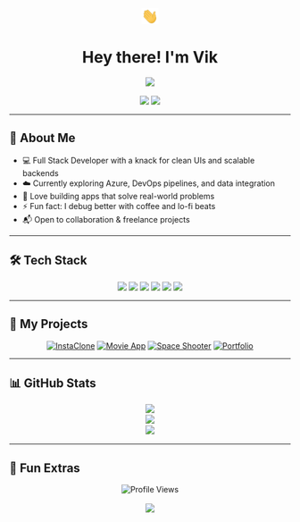 <p align="center">
  <img src="https://raw.githubusercontent.com/ABSphreak/ABSphreak/master/gifs/Hi.gif" width="30px">
</p>

<h1 align="center">Hey there! I'm Vik</h1>

<p align="center">
  <!-- Typing SVG by DenverCoder1 -->
  <a href="https://github.com/DenverCoder1/readme-typing-svg">
    <img src="https://readme-typing-svg.demolab.com/?lines=Full%20Stack%20Developer;Cloud%20Enthusiast;Always%20Curious&font=Fira%20Code&center=true&width=440&height=45&color=61DAFB&vCenter=true&pause=1000&size=22" />
  </a>
</p>

<!-- Social Icons -->
<p align="center">
  <a href="https://linkedin.com/in/vikrant-k-36585622b/"><img src="https://img.shields.io/badge/LinkedIn-0077B5?style=for-the-badge&logo=linkedin&logoColor=white"/></a>
  <a href="mailto:vik.t.905@gmail.com"><img src="https://img.shields.io/badge/Gmail-D14836?style=for-the-badge&logo=gmail&logoColor=white"/></a>
</p>

---

## 🧠 About Me

- 💻 Full Stack Developer with a knack for clean UIs and scalable backends  
- ☁️ Currently exploring Azure, DevOps pipelines, and data integration  
- 🚀 Love building apps that solve real-world problems  
- ⚡ Fun fact: I debug better with coffee and lo-fi beats  
- 📬 Open to collaboration & freelance projects  

---

## 🛠️ Tech Stack

<p align="center">
  <img src="https://img.shields.io/badge/JavaScript-ES6+-F7DF1E?style=for-the-badge&logo=javascript&logoColor=black"/>
  <img src="https://img.shields.io/badge/React-20232A?style=for-the-badge&logo=react&logoColor=61DAFB"/>
  <img src="https://img.shields.io/badge/Node.js-339933?style=for-the-badge&logo=node-dot-js&logoColor=white"/>
  <img src="https://img.shields.io/badge/Express-000?style=for-the-badge&logo=express&logoColor=white"/>
  <img src="https://img.shields.io/badge/MongoDB-4EA94B?style=for-the-badge&logo=mongodb&logoColor=white"/>
  <img src="https://img.shields.io/badge/Azure-0089D6?style=for-the-badge&logo=microsoft-azure&logoColor=white"/>
</p>

---

## 🚀 My Projects

<p align="center">
  <!-- Row 1 -->
  <a href="https://github.com/vikrant-k09/InstaClone"><img width="350" src="https://denvercoder1-github-readme-stats.vercel.app/api/pin/?username=vikrant-k09&repo=InstaClone&theme=react&bg_color=1F222E&title_color=F85D7F&hide_border=true&icon_color=F8D866" alt="InstaClone"></a>
  <a href="https://github.com/vikrant-k09/movie-app"><img width="350" src="https://denvercoder1-github-readme-stats.vercel.app/api/pin/?username=vikrant-k09&repo=movie-app&theme=react&bg_color=1F222E&title_color=F85D7F&hide_border=true&icon_color=F8D866" alt="Movie App"></a>
  <!-- Row 2 -->
  <a href="https://github.com/vikrant-k09/space-shooter"><img width="350" src="https://denvercoder1-github-readme-stats.vercel.app/api/pin/?username=vikrant-k09&repo=space-shooter&theme=react&bg_color=1F222E&title_color=F85D7F&hide_border=true&icon_color=F8D866" alt="Space Shooter"></a>
  <a href="https://github.com/vikrant-k09/Portfolio"><img width="350" src="https://denvercoder1-github-readme-stats.vercel.app/api/pin/?username=vikrant-k09&repo=Portfolio&theme=react&bg_color=1F222E&title_color=F85D7F&hide_border=true&icon_color=F8D866" alt="Portfolio"></a>
</p>

---

## 📊 GitHub Stats

<p align="center">
  <img src="https://github-readme-stats.vercel.app/api?username=vikrant-k09&show_icons=true&theme=react&hide_border=true" />
  <br/>
  <img src="https://streak-stats.demolab.com?user=vikrant-k09&theme=react&hide_border=true" />
  <br/>
  <img src="https://github-readme-activity-graph.vercel.app/graph?username=vikrant-k09&theme=react-dark&hide_border=true" />
</p>

---

## 🗿 Fun Extras

<p align="center">
  <img src="https://komarev.com/ghpvc/?username=vikrant-k09&style=flat-square&color=blue" alt="Profile Views" />
  <br/><br/>
  <img src="https://quotes-github-readme.vercel.app/api?type=horizontal&theme=radical" />
</p>
